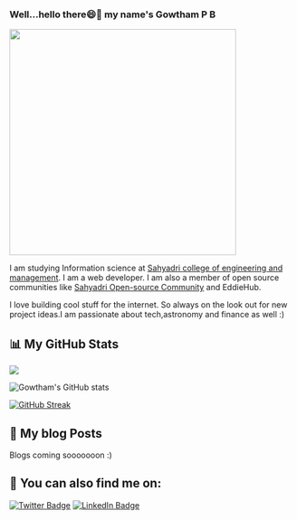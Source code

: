 
<!--Thank you for looking at this README file:) -->

### Well...hello there😄👋 my name's Gowtham P B 

<div></div><div><img src="https://www.bing.com/th/id/OGC.3ccff8c4b2443d93811eac9b2fd56f11?pid=1.7&rurl=https%3a%2f%2fmedia.giphy.com%2fmedia%2fzjMzwz24dr368%2fgiphy.gif&ehk=PTTrBX3t6IJUwwSv2s4KJfji%2ff3a4Qrtmxyh3O7oxkY%3d" width="400px"></div>


I am studying Information science at [Sahyadri college of engineering and management](https://sahyadri.edu.in/). I am a web developer. I am also a member of open source communities like [Sahyadri Open-source Community](https://sosc.org.in) and EddieHub.

I love building cool stuff for the internet. So always on the look out for new project ideas.I am passionate about tech,astronomy and finance as well :)


## 📊 My GitHub Stats

 ![](https://komarev.com/ghpvc/?username=GowthamPB&color=orange)
 
![Gowtham's GitHub stats](https://github-readme-stats.vercel.app/api?username=GowthamPB&show_icons=true&theme=vision-friendly-dark)

[![GitHub Streak](https://github-readme-streak-stats.herokuapp.com/?user=GowthamPB&theme=highcontrast)](https://github.com/DenverCoder1/github-readme-streak-stats)

## 📝 My blog Posts

Blogs coming sooooooon :)

## 👀 You can also find me on:

[![Twitter Badge](https://img.shields.io/badge/Twitter-Profile-informational?style=flat&logo=twitter&logoColor=white&color=1CA2F1)](https://twitter.com/Gowtham_PB)
[![LinkedIn Badge](https://img.shields.io/badge/LinkedIn-Profile-informational?style=flat&logo=linkedin&logoColor=white&color=0D76A8)](https://www.linkedin.com/in/gowtham-pb)


